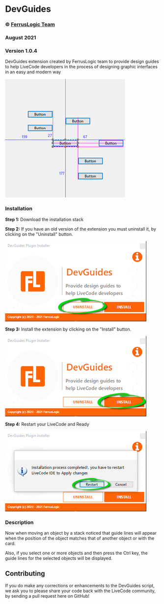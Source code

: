 # DevGuides
### © [FerrusLogic Team](https://ferruslogic.com)

###  August 2021

### Version 1.0.4

DevGuides extension created by FerrusLogic team to provide design guides to help LiveCode developers in the process of designing graphic interfaces in an easy and modern way

![screenshot_1](images/screenshot.png)
### Installation
**Step 1:** Download the installation stack

**Step 2:** If you have an old version of the extension you must uninstall it, by clicking on the "Uninstall" button.

![screenshot_1](images/screenshot_1.png)

**Step 3:** Install the extension by clicking on the "Install" button.

![screenshot_2](images/screenshot_2.png)

**Step 4:** Restart your LiveCode and Ready

![screenshot_3](images/screenshot_3.png)

### Description
Now when moving an object by a stack noticed that guide lines will appear when the position of the object matches that of another object or with the card.

Also, if you select one or more objects and then press the Ctrl key, the guide lines for the selected objects will be displayed.

## Contributing
If you do make any corrections or enhancements to the DevGuides script, we ask you to please share your code back with the LiveCode community, by sending a pull request here on GitHub!
